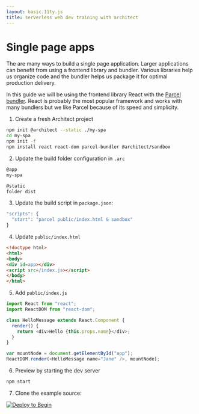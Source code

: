 ```yaml
---
layout: basic.11ty.js
title: serverless web dev training with architect
---
```


# Single page apps

The are many ways to build a single page application. Larger applications can benefit from using a frontend library and bundler. Various libraries help us organize code and the bundler helps us package it for optimal production delivery. 

In this guide we will be using the frontend library React with the [Parcel bundler](https://parceljs.org/recipes.html). React is probably the most popular framework and works with many bundlers but we like Parcel because of its speed and simplicity. 

1. Create a fresh Architect project

```bash
npm init @architect --static ./my-spa
cd my-spa
npm init -f
npm install react react-dom parcel-bundler @architect/sandbox
```

2. Update the build folder configuration in `.arc`

```bash
@app
my-spa

@static
folder dist
```

3. Update the build script in `package.json`:

```javascript
"scripts": {
  "start": "parcel public/index.html & sandbox"
}
```

4. Update `public/index.html`

```html
<!doctype html>
<html>
<body>
<div id=app></div>
<script src=/index.js></script>
</body>
</html>
```

5. Add `public/index.js`

```javascript
import React from "react";
import ReactDOM from "react-dom";

class HelloMessage extends React.Component {
  render() {
    return <div>Hello {this.props.name}</div>;
  }
}

var mountNode = document.getElementById("app");
ReactDOM.render(<HelloMessage name="Jane" />, mountNode);
```

6. Preview by starting the dev server

```bash
npm start
```

7. Clone the example source:

[![Deploy to Begin](https://static.begin.com/deploy-to-begin.svg)](https://begin.com/apps/create?template=https://github.com/begin-examples/learn-node-spa)
